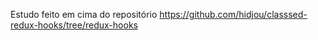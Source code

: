 Estudo feito em cima do repositório https://github.com/hidjou/classsed-redux-hooks/tree/redux-hooks

